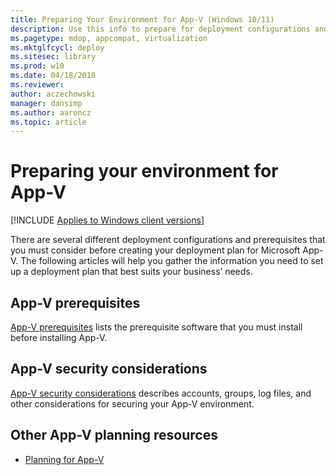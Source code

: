 ```yaml
---
title: Preparing Your Environment for App-V (Windows 10/11)
description: Use this info to prepare for deployment configurations and prerequisites for Microsoft Application Virtualization (App-V).
ms.pagetype: mdop, appcompat, virtualization
ms.mktglfcycl: deploy
ms.sitesec: library
ms.prod: w10
ms.date: 04/18/2018
ms.reviewer: 
author: aczechowski
manager: dansimp
ms.author: aaroncz
ms.topic: article
---
```

# Preparing your environment for App-V

[!INCLUDE [Applies to Windows client versions](../includes/applies-to-windows-client-versions.md)]

There are several different deployment configurations and prerequisites that you must consider before creating your deployment plan for Microsoft App-V. The following articles will help you gather the information you need to set up a deployment plan that best suits your business’ needs.

## App-V prerequisites

[App-V prerequisites](appv-prerequisites.md) lists the prerequisite software that you must install before installing App-V.

## App-V security considerations

[App-V security considerations](appv-security-considerations.md) describes accounts, groups, log files, and other considerations for securing your App-V environment.

## Other App-V planning resources

* [Planning for App-V](appv-planning-for-appv.md)
